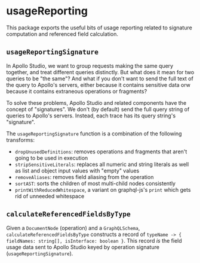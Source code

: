 # usageReporting

This package exports the useful bits of usage reporting related to signature computation and referenced field calculation.

## `usageReportingSignature`

In Apollo Studio, we want to group requests making the same query together, and treat different queries distinctly. But what does it mean for two queries to be "the same"?  And what if you don't want to send the full text of the query to Apollo's servers, either because it contains sensitive data orw because it contains extraneous operations or fragments?

To solve these problems, Apollo Studio and related components have the concept of "signatures". We don't (by default) send the full query string of queries to Apollo's servers. Instead, each trace has its query string's "signature".

The `usageReportingSignature` function is a combination of the following transforms:
* `dropUnusedDefinitions`: removes operations and fragments that aren't going to be used in execution
* `stripSensitiveLiterals`: replaces all numeric and string literals as well as list and object input values with "empty" values
* `removeAliases`: removes field aliasing from the operation
* `sortAST`: sorts the children of most multi-child nodes consistently
* `printWithReducedWhitespace`, a variant on graphql-js's `print` which gets rid of unneeded whitespace

## `calculateReferencedFieldsByType`

Given a `DocumentNode` (operation) and a `GraphQLSchema`, `calculateReferencedFieldsByType` constructs a record of `typeName -> { fieldNames: string[], isInterface: boolean }`. This record *is* the field usage data sent to Apollo Studio keyed by operation signature (`usageReportingSignature`).